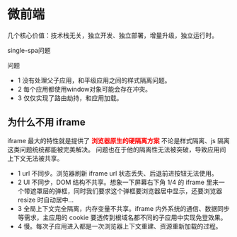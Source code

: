 # 微前端


几个核心价值：技术栈无关，独立开发、独立部署，增量升级，独立运行时。

single-spa问题

问题
- 1 没有处理父子应用，和平级应用之间的样式隔离问题。
- 2 每个应用都使用window对象可能会存在冲突。
- 3 仅仅实现了路由劫持，和应用加载。


## 为什么不用 iframe

iframe 最大的特性就是提供了 **<font color="red">浏览器原生的硬隔离方案</font>** 不论是样式隔离、js 隔离这类问题统统都能被完美解决。
问题也在于他的隔离性无法被突破，导致应用间上下文无法被共享。

- 1 url 不同步。浏览器刷新 iframe url 状态丢失、后退前进按钮无法使用。
- 2 UI 不同步，DOM 结构不共享。想象一下屏幕右下角 1/4 的 iframe 里来一个带遮罩层的弹框，同时我们要求这个弹框要浏览器居中显示，还要浏览器 resize 时自动居中…
- 3 全局上下文完全隔离，内存变量不共享。iframe 内外系统的通信、数据同步等需求，主应用的 cookie 要透传到根域名都不同的子应用中实现免登效果。
- 4 慢。每次子应用进入都是一次浏览器上下文重建、资源重新加载的过程。
